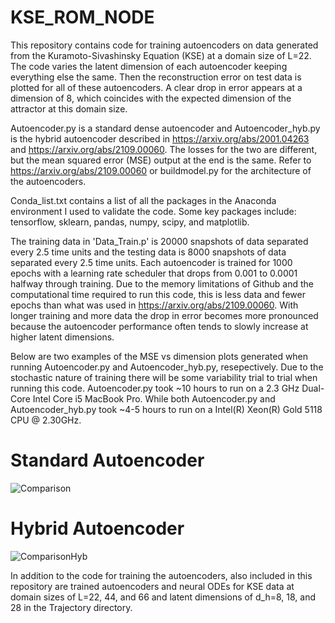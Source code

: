 # KSE_ROM_NODE

This repository contains code for training autoencoders on data generated from the Kuramoto-Sivashinsky Equation (KSE) at a domain size of L=22. The code varies the latent dimension of each autoencoder keeping everything else the same. Then the reconstruction error on test data is plotted for all of these autoencoders. A clear drop in error appears at a dimension of 8, which coincides with the expected dimension of the attractor at this domain size.

Autoencoder.py is a standard dense autoencoder and Autoencoder_hyb.py is the hybrid autoencoder described in https://arxiv.org/abs/2001.04263 and https://arxiv.org/abs/2109.00060. The losses for the two are different, but the mean squared error (MSE) output at the end is the same. Refer to https://arxiv.org/abs/2109.00060 or buildmodel.py for the architecture of the autoencoders.

Conda_list.txt contains a list of all the packages in the Anaconda environment I used to validate the code. Some key packages include: tensorflow, sklearn, pandas, numpy, scipy, and matplotlib.

The training data in 'Data_Train.p' is 20000 snapshots of data separated every 2.5 time units and the testing data is 8000 snapshots of data separated every 2.5 time units. Each autoencoder is trained for 1000 epochs with a learning rate scheduler that drops from 0.001 to 0.0001 halfway through training. Due to the memory limitations of Github and the computational time required to run this code, this is less data and fewer epochs than what was used in https://arxiv.org/abs/2109.00060. With longer training and more data the drop in error becomes more pronounced because the autoencoder performance often tends to slowly increase at higher latent dimensions.

Below are two examples of the MSE vs dimension plots generated when running Autoencoder.py and Autoencoder_hyb.py, resepectively. Due to the stochastic nature of training there will be some variability trial to trial when running this code. Autoencoder.py took ~10 hours to run on a 2.3 GHz Dual-Core Intel Core i5 MacBook Pro. While both Autoencoder.py and Autoencoder_hyb.py took ~4-5 hours to run on a Intel(R) Xeon(R) Gold 5118 CPU @ 2.30GHz.

# Standard Autoencoder
![Comparison](https://user-images.githubusercontent.com/46662557/171653547-c6842626-1877-4a7a-bdec-ce43088709de.png)


# Hybrid Autoencoder
![ComparisonHyb](https://user-images.githubusercontent.com/46662557/171655158-29cf83f0-5c3c-4225-bcca-07082246d951.png)

In addition to the code for training the autoencoders, also included in this repository are trained autoencoders and neural ODEs for KSE data at domain sizes of L=22, 44, and 66 and latent dimensions of d_h=8, 18, and 28 in the Trajectory directory.
